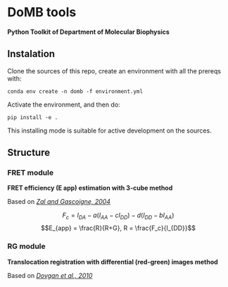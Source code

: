 DoMB tools
==========

__Python Toolkit of Department of Molecular Biophysics__




## Instalation
Clone the sources of this repo, create an environment with all the prereqs with:

`conda env create -n domb -f environment.yml`

Activate the environment, and then do:

`pip install -e .`

This installing mode is suitable for active development on the sources.



## Structure
### FRET module
__FRET efficiency (E app) estimation with 3-cube method__

Based on _[Zal and Gascoigne, 2004](https://pubmed.ncbi.nlm.nih.gov/15189889/)_

$$F_c = I_{DA} - a (I_{AA} - c I_{DD}) - d (I_{DD} - b I_{AA})$$
$$E_{app} = \frac{R}{R+G}, R = \frac{F_c}{I_{DD}}$$

### RG module
__Translocation registration with differential (red-green) images method__

Based on _[Dovgan et al., 2010](https://pubmed.ncbi.nlm.nih.gov/20704590/)_